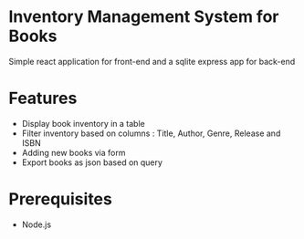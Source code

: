 # Inventory Management System for Books

Simple react application for front-end and a sqlite express app for back-end

# Features 

- Display book inventory in a table
- Filter inventory based on columns : Title, Author, Genre, Release and ISBN
- Adding new books via form
- Export books as json based on query


# Prerequisites

- Node.js





